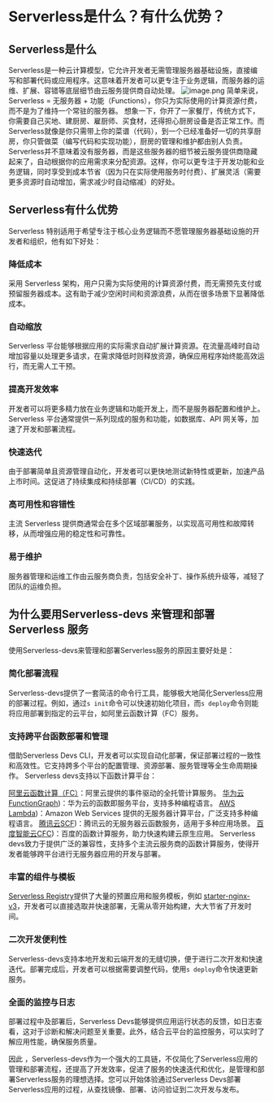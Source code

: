# Serverless是什么？有什么优势？

## Serverless是什么

Serverless是一种云计算模型，它允许开发者无需管理服务器基础设施，直接编写和部署代码或应用程序。这意味着开发者可以更专注于业务逻辑，而服务器的运维、扩展、容错等底层细节由云服务提供商自动处理。
![image.png](https://intranetproxy.alipay.com/skylark/lark/0/2024/png/5996/1720155094017-6900ffd2-f7f7-40ab-b06d-db6c671ef6b1.png#clientId=u01e58bac-7175-4&from=paste&height=248&id=u4292eede&originHeight=496&originWidth=1526&originalType=binary&ratio=2&rotation=0&showTitle=false&size=347718&status=done&style=none&taskId=ub12453f2-a51b-4051-b9d8-62e022e3151&title=&width=763)
简单来说，Serverless = 无服务器 + 功能（Functions），你只为实际使用的计算资源付费，而不是为了维持一个常驻的服务器。
想象一下，你开了一家餐厅，传统方式下，你需要自己买地、建厨房、雇厨师、买食材，还得担心厨房设备是否正常工作。而Serverless就像是你只需带上你的菜谱（代码），到一个已经准备好一切的共享厨房，你只管做菜（编写代码和实现功能），厨房的管理和维护都由别人负责。
Serverless并不意味着没有服务器，而是这些服务器的细节被云服务提供商隐藏起来了，自动根据你的应用需求来分配资源。这样，你可以更专注于开发功能和业务逻辑，同时享受到成本节省（因为只在实际使用服务时付费）、扩展灵活（需要更多资源时自动增加，需求减少时自动缩减）的好处。

## Serverless有什么优势

Serverless 特别适用于希望专注于核心业务逻辑而不愿管理服务器基础设施的开发者和组织，他有如下好处：

### 降低成本

采用 Serverless 架构，用户只需为实际使用的计算资源付费，而无需预先支付或预留服务器成本。这有助于减少空闲时间和资源浪费，从而在很多场景下显著降低成本。

### 自动缩放

Serverless 平台能够根据应用的实际需求自动扩展计算资源。在流量高峰时自动增加容量以处理更多请求，在需求降低时则释放资源，确保应用程序始终能高效运行，而无需人工干预。

### 提高开发效率

开发者可以将更多精力放在业务逻辑和功能开发上，而不是服务器配置和维护上。Serverless 平台通常提供一系列现成的服务和功能，如数据库、API 网关等，加速了开发和部署流程。

### 快速迭代

由于部署简单且资源管理自动化，开发者可以更快地测试新特性或更新，加速产品上市时间。这促进了持续集成和持续部署（CI/CD）的实践。

### 高可用性和容错性

主流 Serverless 提供商通常会在多个区域部署服务，以实现高可用性和故障转移，从而增强应用的稳定性和可靠性。

### 易于维护

服务器管理和运维工作由云服务商负责，包括安全补丁、操作系统升级等，减轻了团队的运维负担。

## 为什么要用Serverless-devs 来管理和部署Serverless 服务

使用Serverless-devs来管理和部署Serverless服务的原因主要好处是：

### 简化部署流程

Serverless-devs提供了一套简洁的命令行工具，能够极大地简化Serverless应用的部署过程。例如，通过`s init`命令可以快速初始化项目，而`s deploy`命令则能将应用部署到指定的云平台，如阿里云函数计算（FC）服务。

### 支持跨平台函数部署和管理

借助Serverless Devs CLI，开发者可以实现自动化部署，保证部署过程的一致性和高效性。它支持跨多个平台的配置管理、资源部署、服务管理等全生命周期操作。
Serverless devs支持以下函数计算平台：

[阿里云函数计算（FC）](https://docs.serverless-devs.com/getting-started/)：阿里云提供的事件驱动的全托管计算服务。
[华为云FunctionGraph](https://docs.serverless-devs.com/user-guide/other-vendor/fg/))：华为云的函数即服务平台，支持多种编程语言。
[AWS Lambda](https://docs.serverless-devs.com/user-guide/other-vendor/lambda/))：Amazon Web Services 提供的无服务器计算平台，广泛支持多种编程语言。
[腾讯云SCF](https://docs.serverless-devs.com/user-guide/other-vendor/scf/))：腾讯云的无服务器云函数服务，适用于多种应用场景。
[百度智能云CFC](https://docs.serverless-devs.com/user-guide/other-vendor/cfc/))：百度的函数计算服务，助力快速构建云原生应用。
Serverless devs致力于提供广泛的兼容性，支持多个主流云服务商的函数计算服务，使得开发者能够跨平台进行无服务器应用的开发与部署。

### 丰富的组件与模板

[Serverless Registry](https://registry.serverless-devs.com/application.html)提供了大量的预置应用和服务模板，例如 [starter-nginx-v3](https://registry.serverless-devs.com/details.html?name=start-nginx-v3&package_type=v3)，开发者可以直接选取并快速部署，无需从零开始构建，大大节省了开发时间。

### 二次开发便利性

Serverless-devs支持本地开发和云端开发的无缝切换，便于进行二次开发和快速迭代。部署完成后，开发者可以根据需要调整代码，使用`s deploy`命令快速更新服务。

### 全面的监控与日志

部署过程中及部署后，Serverless Devs能够提供应用运行状态的反馈，如日志查看，这对于诊断和解决问题至关重要。此外，结合云平台的监控服务，可以实时了解应用性能，确保服务质量。

因此 ，Serverless-devs作为一个强大的工具链，不仅简化了Serverless应用的管理和部署流程，还提高了开发效率，促进了服务的快速迭代和优化，是管理和部署Serverless服务的理想选择。您可以开始体验通过Serverless Devs部署Serverless应用的过程，从查找镜像、部署、访问验证到二次开发与发布。
